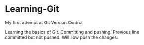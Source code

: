 # Learning-Git

My first attempt at Git Version Control

Learning the basics of Git. Committing and pushing. Previous line committed but not pushed.
Will now push the changes.
